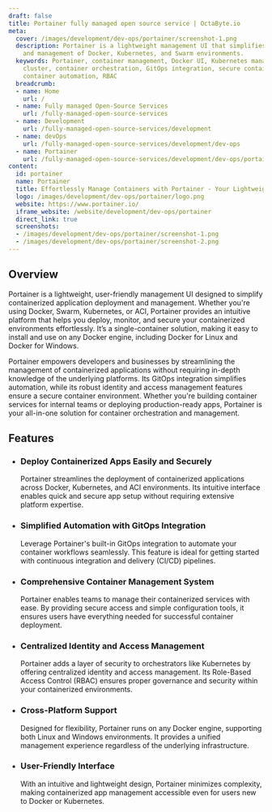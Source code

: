 ```yaml
---
draft: false
title: Portainer fully managed open source service | OctaByte.io
meta:
  cover: /images/development/dev-ops/portainer/screenshot-1.png
  description: Portainer is a lightweight management UI that simplifies the deployment
    and management of Docker, Kubernetes, and Swarm environments.
  keywords: Portainer, container management, Docker UI, Kubernetes management, Swarm
    cluster, container orchestration, GitOps integration, secure containerization,
    container automation, RBAC
  breadcrumb:
  - name: Home
    url: /
  - name: Fully managed Open-Source Services
    url: /fully-managed-open-source-services
  - name: Development
    url: /fully-managed-open-source-services/development
  - name: devOps
    url: /fully-managed-open-source-services/development/dev-ops
  - name: Portainer
    url: /fully-managed-open-source-services/development/dev-ops/portainer
content:
  id: portainer
  name: Portainer
  title: Effortlessly Manage Containers with Portainer - Your Lightweight UI Solution
  logo: /images/development/dev-ops/portainer/logo.png
  website: https://www.portainer.io/
  iframe_website: /website/development/dev-ops/portainer
  direct_link: true
  screenshots:
  - /images/development/dev-ops/portainer/screenshot-1.png
  - /images/development/dev-ops/portainer/screenshot-2.png
---
```


## Overview

Portainer is a lightweight, user-friendly management UI designed to simplify containerized application deployment and management. Whether you're using Docker, Swarm, Kubernetes, or ACI, Portainer provides an intuitive platform that helps you deploy, monitor, and secure your containerized environments effortlessly. It’s a single-container solution, making it easy to install and use on any Docker engine, including Docker for Linux and Docker for Windows.

Portainer empowers developers and businesses by streamlining the management of containerized applications without requiring in-depth knowledge of the underlying platforms. Its GitOps integration simplifies automation, while its robust identity and access management features ensure a secure container environment. Whether you're building container services for internal teams or deploying production-ready apps, Portainer is your all-in-one solution for container orchestration and management.

## Features

- ### Deploy Containerized Apps Easily and Securely

  Portainer streamlines the deployment of containerized applications across Docker, Kubernetes, and ACI environments. Its intuitive interface enables quick and secure app setup without requiring extensive platform expertise.

- ### Simplified Automation with GitOps Integration

  Leverage Portainer's built-in GitOps integration to automate your container workflows seamlessly. This feature is ideal for getting started with continuous integration and delivery (CI/CD) pipelines.

- ### Comprehensive Container Management System

  Portainer enables teams to manage their containerized services with ease. By providing secure access and simple configuration tools, it ensures users have everything needed for successful container deployment.

- ### Centralized Identity and Access Management

  Portainer adds a layer of security to orchestrators like Kubernetes by offering centralized identity and access management. Its Role-Based Access Control (RBAC) ensures proper governance and security within your containerized environments.

- ### Cross-Platform Support

  Designed for flexibility, Portainer runs on any Docker engine, supporting both Linux and Windows environments. It provides a unified management experience regardless of the underlying infrastructure.

- ### User-Friendly Interface

  With an intuitive and lightweight design, Portainer minimizes complexity, making containerized app management accessible even for users new to Docker or Kubernetes.
